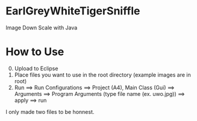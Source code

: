 # EarlGreyWhiteTigerSniffle
Image Down Scale with Java

How to Use
======================
0. Upload to Eclipse
1. Place files you want to use in the root directory (example images are in root)
2. Run ==> Run Configurations ==> Project (A4),  Main Class (Gui) ==> Arguments ==> Program Arguments (type file name (ex. uwo.jpg)) ==> apply ==> run


I only made two files to be honnest.

